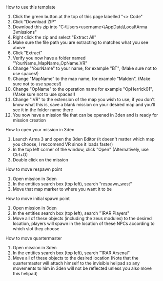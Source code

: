 How to use this template
1. Click the green button at the top of this page labelled "<> Code"
2. Click "Download ZIP"
3. Download this zip into "C:\Users\<username>\AppData\Local\Arma 3\missions"
4. Right click the zip and select "Extract All"
5. Make sure the file path you are extracting to matches what you see above
6. Click "Extract"
7. Verify you now have a folder named "YourName_MapName_OpName.VR"
8. Change "YourName" to your name, for example "BT", (Make sure not to use spaces!)
9. Change "MapName" to the map name, for example "Malden", (Make sure not to use spaces!)
10. Change "OpName" to the operation name for example "OpHerrick01", (Make sure not to use spaces!)
11. Change ".VR" to the extension of the map you wish to use, if you don't know what this is, save a blank mission on your desired map and you'll see it in the folder name there
12. You now have a mission file that can be opened in 3den and is ready for mission creation

How to open your mission in 3den
1. Launch Arma 3 and open the 3den Editor (it doesn't matter which map you choose, I reccomend VR since it loads faster)
2. In the top left corner of the window, click "Open" (Alternatively, use Ctrl+O)
3. Double click on the mission

How to move respawn point
1. Open mission in 3den
2. In the entities search box (top left), search "respawn_west"
3. Move that map marker to where you want it to be

How to move initial spawn point
1. Open mission in 3den
2. In the entities search box (top left), search "1RAR Players"
3. Move all of these objects (including the zeus modules) to the desired location, players will spawn in the location of these NPCs according to which slot they choose

How to move quartermaster
1. Open mission in 3den
2. In the entities search box (top left), search "1RAR Arsenal"
3. Move all of these objects to the desired location (Note that the quartermaster will attach himself to the invisible helipad so any movements to him in 3den will not be reflected unless you also move this helipad)
